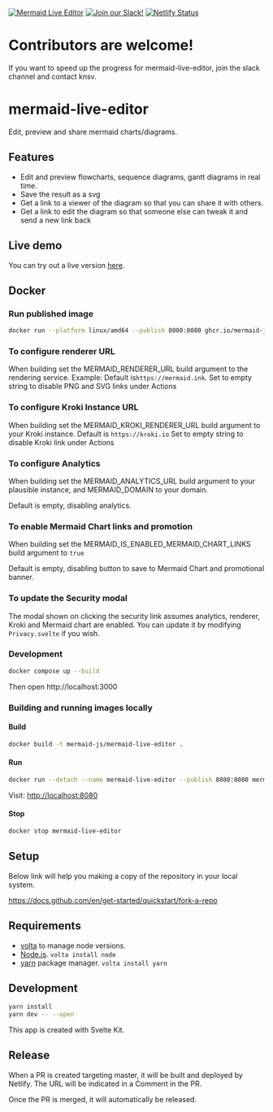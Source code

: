 [![Mermaid Live Editor](https://img.shields.io/endpoint?url=https://dashboard.cypress.io/badge/detailed/2ckppp/master&style=flat&logo=cypress)](https://dashboard.cypress.io/projects/2ckppp/runs) [![Join our Slack!](https://img.shields.io/static/v1?message=join%20chat&color=9cf&logo=slack&label=slack)](https://join.slack.com/t/mermaid-talk/shared_invite/enQtNzc4NDIyNzk4OTAyLWVhYjQxOTI2OTg4YmE1ZmJkY2Y4MTU3ODliYmIwOTY3NDJlYjA0YjIyZTdkMDMyZTUwOGI0NjEzYmEwODcwOTE) [![Netlify Status](https://api.netlify.com/api/v1/badges/27fa023d-7c73-4a3f-9791-b3b657a47100/deploy-status)](https://app.netlify.com/sites/mermaidjs/deploys)
# Contributors are welcome!

If you want to speed up the progress for mermaid-live-editor, join the slack channel and contact knsv.

# mermaid-live-editor

Edit, preview and share mermaid charts/diagrams.

## Features

- Edit and preview flowcharts, sequence diagrams, gantt diagrams in real time.
- Save the result as a svg
- Get a link to a viewer of the diagram so that you can share it with others.
- Get a link to edit the diagram so that someone else can tweak it and send a new link back

## Live demo

You can try out a live version [here](https://mermaid.live/).

## Docker

### Run published image

```bash
docker run --platform linux/amd64 --publish 8000:8080 ghcr.io/mermaid-js/mermaid-live-editor
```

### To configure renderer URL

When building set the MERMAID_RENDERER_URL build argument to the rendering
service.
Example:
Default is`https://mermaid.ink`.
Set to empty string to disable PNG and SVG links under Actions

### To configure Kroki Instance URL

When building set the MERMAID_KROKI_RENDERER_URL build argument to your Kroki
instance.
Default is `https://kroki.io`
Set to empty string to disable Kroki link under Actions

### To configure Analytics

When building set the MERMAID_ANALYTICS_URL build argument to your plausible instance, and MERMAID_DOMAIN to your domain.

Default is empty, disabling analytics.

### To enable Mermaid Chart links and promotion

When building set the MERMAID_IS_ENABLED_MERMAID_CHART_LINKS build argument to `true`

Default is empty, disabling button to save to Mermaid Chart and promotional banner.

### To update the Security modal

The modal shown on clicking the security link assumes analytics, renderer, Kroki
and Mermaid chart are enabled. You can update it by modifying `Privacy.svelte`
if you wish.

### Development

```bash
docker compose up --build
```

Then open http://localhost:3000

### Building and running images locally

#### Build

```bash
docker build -t mermaid-js/mermaid-live-editor .
```

#### Run

```bash
docker run --detach --name mermaid-live-editor --publish 8080:8080 mermaid-js/mermaid-live-editor
```

Visit: <http://localhost:8080>

#### Stop

```bash
docker stop mermaid-live-editor
```

## Setup

Below link will help you making a copy of the repository in your local system.

https://docs.github.com/en/get-started/quickstart/fork-a-repo

## Requirements

- [volta](https://volta.sh/) to manage node versions.
- [Node.js](https://nodejs.org/en/). `volta install node`
- [yarn](https://yarnpkg.com/) package manager. `volta install yarn`

## Development

```sh
yarn install
yarn dev -- --open
```

This app is created with Svelte Kit.

## Release

When a PR is created targeting master, it will be built and deployed by Netlify.
The URL will be indicated in a Comment in the PR.

Once the PR is merged, it will automatically be released.
